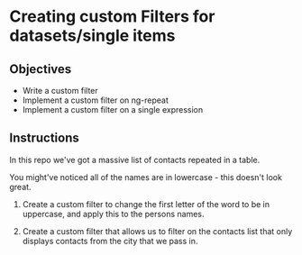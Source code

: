 # Creating custom Filters for datasets/single items

## Objectives

- Write a custom filter
- Implement a custom filter on ng-repeat
- Implement a custom filter on a single expression

## Instructions

In this repo we've got a massive list of contacts repeated in a table.

You might've noticed all of the names are in lowercase - this doesn't look great.

1. Create a custom filter to change the first letter of the word to be in uppercase, and apply this to the persons names.

2. Create a custom filter that allows us to filter on the contacts list that only displays contacts from the city that we pass in.
  
